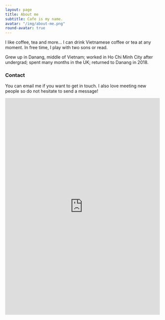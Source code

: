 ```yaml
---
layout: page
title: About me
subtitle: Cafe is my name.
avatar: "/img/about-me.png"
round-avatar: true
---
```


I like coffee, tea and more... I can drink Vietnamese coffee or tea at any moment. In free time, I play with two sons or read. 

Grew up in Danang, middle of Vietnam; worked in Ho Chi Minh City after undergrad; spent many months in the UK; returned to Danang in 2018.


### Contact

You can email me if you want to get in touch. I also love meeting new people so do not hesitate to send a message!  

<iframe frameborder="0" style="height:700px;width:99%;border:none;" src='https://forms.zohopublic.com/thiennguyen/form/demo/formperma/IotjT3dc40A8qrplRXw9tt7Jm4UAbvpXv2NoZFWnyvg'></iframe>
